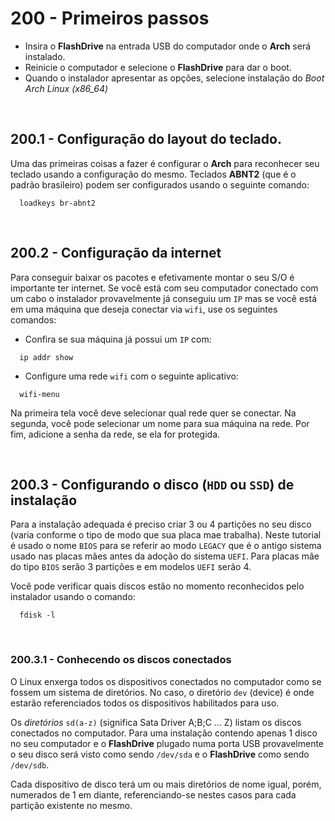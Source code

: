 # 200 - Primeiros passos

- Insira o **FlashDrive** na entrada USB do computador onde o **Arch** será instalado.
- Reinicie o computador e selecione o **FlashDrive** para dar o boot.
- Quando o instalador apresentar as opções, selecione instalação do *Boot Arch Linux (x86_64)*



&nbsp;

## 200.1 - Configuração do layout do teclado.

Uma das primeiras coisas a fazer é configurar o **Arch** para reconhecer seu teclado usando a
configuração do mesmo.
Teclados **ABNT2** (que é o padrão brasileiro) podem ser configurados usando o seguinte comando:

``` shell
  loadkeys br-abnt2
```



&nbsp;

## 200.2 - Configuração da internet

Para conseguir baixar os pacotes e efetivamente montar o seu S/O é importante ter internet.
Se você está com seu computador conectado com um cabo o instalador provavelmente já conseguiu um
``IP`` mas se você está em uma máquina que deseja conectar via ``wifi``, use os seguintes comandos:

- Confira se sua máquina já possui um ``IP`` com:
``` shell
  ip addr show
```

- Configure uma rede ``wifi`` com o seguinte aplicativo:
``` shell
  wifi-menu
```
  Na primeira tela você deve selecionar qual rede quer se conectar.
  Na segunda, você pode selecionar um nome para sua máquina na rede.
  Por fim, adicione a senha da rede, se ela for protegida.



&nbsp;

## 200.3 - Configurando o disco (``HDD`` ou ``SSD``) de instalação

Para a instalação adequada é preciso criar 3 ou 4 partições no seu disco (varia conforme o tipo de
modo que sua placa mae trabalha).
Neste tutorial é usado o nome ``BIOS`` para se referir ao modo ``LEGACY`` que é o antigo sistema
usado nas placas mães antes da adoção do sistema ``UEFI``.
Para placas mãe do tipo ``BIOS`` serão 3 partições e em modelos ``UEFI`` serão 4.

Você pode verificar quais discos estão no momento reconhecidos pelo instalador usando o comando:

``` shell
  fdisk -l
```


&nbsp;

### 200.3.1 - Conhecendo os discos conectados

O Linux enxerga todos os dispositivos conectados no computador como se fossem um sistema de
diretórios. No caso, o diretório ``dev`` (device) é onde estarão referenciados todos os
dispositivos habilitados para uso.

Os *diretórios* ``sd(a-z)`` (significa Sata Driver A;B;C ... Z) listam os discos conectados no
computador. Para uma instalação contendo apenas 1 disco no seu computador e o **FlashDrive**
plugado numa porta USB provavelmente o seu disco será visto como sendo ``/dev/sda`` e o
**FlashDrive** como sendo ``/dev/sdb``.

Cada dispositivo de disco terá um ou mais diretórios de nome igual, porém, numerados de 1 em
diante, referenciando-se nestes casos para cada partição existente no mesmo.
